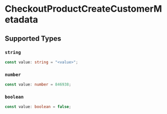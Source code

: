 # CheckoutProductCreateCustomerMetadata


## Supported Types

### `string`

```typescript
const value: string = "<value>";
```

### `number`

```typescript
const value: number = 846938;
```

### `boolean`

```typescript
const value: boolean = false;
```

